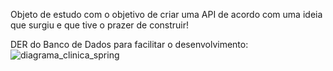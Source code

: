 Objeto de estudo com o objetivo de criar uma API de acordo com uma ideia que surgiu e que tive o prazer de construir!

DER do Banco de Dados para facilitar o desenvolvimento:
![diagrama_clinica_spring](https://github.com/gabriel-andreoli/clinica_spring/assets/101675230/cb6e7b4b-67fd-4964-9337-1cd9f71ea943)
